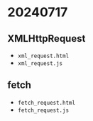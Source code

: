 # 20240717

## XMLHttpRequest

- `xml_request.html`
- `xml_request.js`

## fetch

- `fetch_request.html`
- `fetch_request.js`